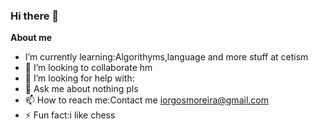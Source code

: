 ### Hi there 👋
**About me**


- I’m currently learning:Algorithyms,language and more stuff at cetism
- 👯 I’m looking to collaborate hm
- 🤔 I’m looking for help with:
- 💬 Ask me about nothing pls
- 📫 How to reach me:Contact me iorgosmoreira@gmail.com
- ⚡ Fun fact:i like chess

